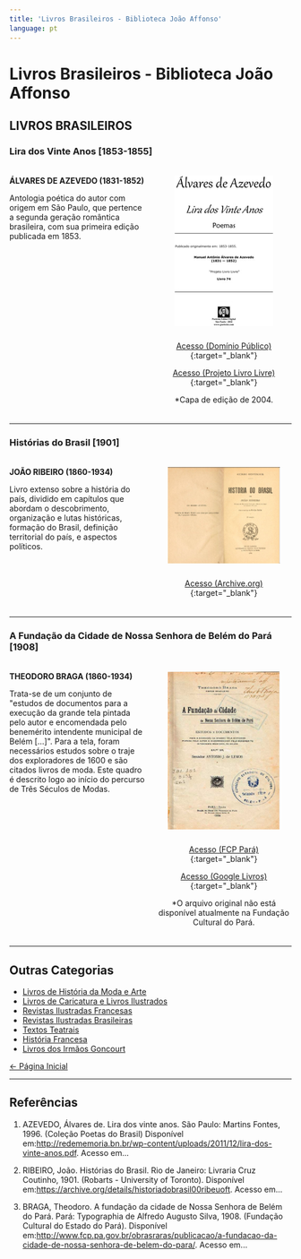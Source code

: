 ```yaml
---
title: 'Livros Brasileiros - Biblioteca João Affonso'
language: pt
---
```


# Livros Brasileiros - Biblioteca João Affonso

## LIVROS BRASILEIROS

### Lira dos Vinte Anos [1853-1855]

<div class="book-section">
<div class="book-info">

**ÁLVARES DE AZEVEDO (1831-1852)**

Antologia poética do autor com origem em São Paulo, que pertence a segunda geração romântica brasileira, com sua primeira edição publicada em 1853.

</div>
<div class="book-cover">

![Lira dos Vinte Anos](/assets/images/livros-brasileiros-lira-dos-vinte-anos.jpg)

[Acesso (Domínio Público)](http://redememoria.bn.br/wp-content/uploads/2011/12/lira-dos-vinte-anos.pdf){:target="_blank"}

[Acesso (Projeto Livro Livre)](https://docplayer.com.br/amp/15655367-Alvares-de-azevedo-lira-dos-vinte-anos-poemas-publicado-originalmente-em-1853-1855-manuel-antonio-alvares-de-azevedo-1831-1852.html){:target="_blank"}

*Capa de edição de 2004.

</div>
</div>

---

### Histórias do Brasil [1901]

<div class="book-section">
<div class="book-info">

**JOÃO RIBEIRO (1860-1934)**

Livro extenso sobre a história do país, dividido em capítulos que abordam o descobrimento, organização e lutas históricas, formação do Brasil, definição territorial do país, e aspectos políticos.

</div>
<div class="book-cover">

![Histórias do Brasil](/assets/images/livros-brasileiros-historias-do-brasil.png)

[Acesso (Archive.org)](https://archive.org/details/historiadobrasil00ribeuoft/){:target="_blank"}

</div>
</div>

---

### A Fundação da Cidade de Nossa Senhora de Belém do Pará [1908]

<div class="book-section">
<div class="book-info">

**THEODORO BRAGA (1860-1934)**

Trata-se de um conjunto de "estudos de documentos para a execução da grande tela pintada pelo autor e encomendada pelo benemérito intendente municipal de Belém [...]". Para a tela, foram necessários estudos sobre o traje dos exploradores de 1600 e são citados livros de moda. Este quadro é descrito logo ao início do percurso de Três Séculos de Modas.

</div>
<div class="book-cover">

![A Fundação da Cidade de Nossa Senhora de Belém do Pará](/assets/images/livros-brasileiros-fundacao-belem.png)

[Acesso (FCP Pará)](http://www.fcp.pa.gov.br/obrasraras/publicacao/a-fundacao-da-cidade-de-nossa-senhora-de-belem-do-para/){:target="_blank"}

[Acesso (Google Livros)](https://books.google.com.br/books?id=JQsOAQAAMAAJ&dq=inauthor%3A%22Theodoro%20Braga%22&hl=pt-BR&source=gbs_similarbooks){:target="_blank"}

*O arquivo original não está disponível atualmente na Fundação Cultural do Pará.

</div>
</div>

---

## Outras Categorias

- [Livros de História da Moda e Arte](/livros-de-moda-biblioteca-joao-affonso/)
- [Livros de Caricatura e Livros Ilustrados](/livros-ilustrados-biblioteca-joao-affonso/)
- [Revistas Ilustradas Francesas](/revistas-ilustradas-francesas-biblioteca-joao-affonso/)
- [Revistas Ilustradas Brasileiras](/revistas-ilustradas-brasileiras-biblioteca-joao-affonso/)
- [Textos Teatrais](/textos-teatrais-e-literarios-biblioteca-joao-affonso/)
- [História Francesa](/historia-francesa-biblioteca-joao-affonso/)
- [Livros dos Irmãos Goncourt](/livros-irmaos-goncourt-biblioteca-joao-affonso/)

[← Página Inicial](/biblioteca-joao-affonso/)

---

## Referências

1. AZEVEDO, Álvares de. Lira dos vinte anos. São Paulo: Martins Fontes, 1996. (Coleção Poetas do Brasil) Disponível em:<http://redememoria.bn.br/wp-content/uploads/2011/12/lira-dos-vinte-anos.pdf>. Acesso em...

2. RIBEIRO, João. Histórias do Brasil. Rio de Janeiro: Livraria Cruz Coutinho, 1901. (Robarts - University of Toronto). Disponível em:<https://archive.org/details/historiadobrasil00ribeuoft>. Acesso em...

3. BRAGA, Theodoro. A fundação da cidade de Nossa Senhora de Belém do Pará. Pará: Typographia de Alfredo Augusto Silva, 1908. (Fundação Cultural do Estado do Pará). Disponível em:<http://www.fcp.pa.gov.br/obrasraras/publicacao/a-fundacao-da-cidade-de-nossa-senhora-de-belem-do-para/>. Acesso em...

<style>
.book-section {
  display: flex;
  margin: 20px 0;
  gap: 20px;
}

.book-info {
  flex: 1;
}

.book-cover {
  flex: 1;
  text-align: center;
}

.book-cover img {
  max-width: 200px;
  height: auto;
  margin-bottom: 10px;
}

@media (max-width: 768px) {
  .book-section {
    flex-direction: column;
  }
}
</style>
